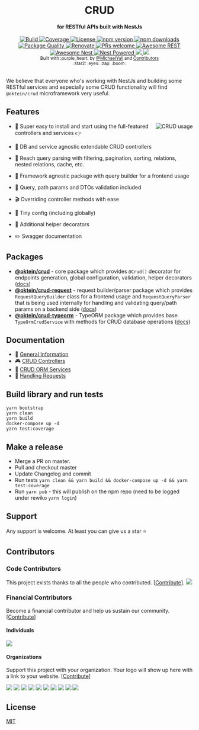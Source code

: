 <div align="center">
  <h1>CRUD</h1>
</div>
<div align="center">
  <strong>for RESTful APIs built with NestJs</strong>
</div>

<br />

<div align="center">
  <a href="https://travis-ci.org/rewiko/crud">
    <img src="https://github.com/rewiko/crud/workflows/Tests/badge.svg" alt="Build" />
  </a>
  <a href="https://coveralls.io/github/rewiko/crud?branch=master">
    <img src="https://coveralls.io/repos/github/rewiko/crud/badge.svg" alt="Coverage" />
  </a>
  <a href="https://github.com/rewiko/crud/blob/master/LICENSE">
    <img src="https://img.shields.io/github/license/rewiko/crud.svg" alt="License" />
  </a>
  <a href="https://www.npmjs.com/package/@oktein/crud">
    <img src="https://img.shields.io/npm/v/@oktein/crud.svg" alt="npm version" />
  </a>
  <a href="https://www.npmjs.com/org/nestjsx">
    <img src="https://img.shields.io/npm/dm/@oktein/crud.svg" alt="npm downloads" />
  </a>
  <a href="https://npm.packagequality.com/#?package=@nestjsx%2Fcrud">
    <img src="https://npm.packagequality.com/shield/%40nestjsx%2Fcrud.svg" alt="Package Quality" />
  </a>
  <a href="https://renovatebot.com/">
    <img src="https://img.shields.io/badge/renovate-enabled-brightgreen.svg" alt="Renovate" />
  </a>
  <a href="http://makeapullrequest.com">
    <img src="https://img.shields.io/badge/PRs-welcome-brightgreen.svg?style=flat-square" alt="PRs welcome" />
  </a>
  <a href="https://github.com/marmelab/awesome-rest#nodejs">
    <img src="https://raw.githubusercontent.com/rewiko/crud/master/img/awesome-rest.svg?sanitize=true" alt="Awesome REST" />
  </a>
  <a href="https://github.com/juliandavidmr/awesome-nestjs#components--libraries">
    <img src="https://raw.githubusercontent.com/rewiko/crud/master/img/awesome-nest.svg?sanitize=true" alt="Awesome Nest" />
  </a>
  <a href="https://github.com/nestjs/nest">
    <img src="https://raw.githubusercontent.com/rewiko/crud/master/img/nest-powered.svg?sanitize=true" alt="Nest Powered" />
  </a>
  <a href="#individuals" alt="Sponsors on Open Collective">
    <img src="https://opencollective.com/nestjsx/backers/badge.svg" />
  </a>
  <a href="#organizations" alt="Sponsors on Open Collective">
    <img src="https://opencollective.com/nestjsx/sponsors/badge.svg" />
  </a> 
</div>

<div align="center">
  <sub>Built with :purple_heart: by
  <a href="https://twitter.com/MichaelYali">@MichaelYali</a> and
  <a href="https://github.com/rewiko/crud/graphs/contributors">
    Contributors
  </a>
  <div align="center">
    :star2: :eyes: :zap: :boom:
  </div>
</div>

<br />

We believe that everyone who's working with NestJs and building some RESTful services and especially some CRUD functionality will find `@oktein/crud` microframework very useful.

## Features

<img align="right" src="img/crud-usage2.png" alt="CRUD usage" />

- :electric_plug: Super easy to install and start using the full-featured controllers and services :point_right:

- :octopus: DB and service agnostic extendable CRUD controllers

- :mag_right: Reach query parsing with filtering, pagination, sorting, relations, nested relations, cache, etc.

- :telescope: Framework agnostic package with query builder for a frontend usage

- :space_invader: Query, path params and DTOs validation included

- :clapper: Overriding controller methods with ease

- :wrench: Tiny config (including globally)

- :gift: Additional helper decorators

- :pencil2: Swagger documentation

## Packages

- [**@oktein/crud**](https://www.npmjs.com/package/@oktein/crud) - core package which provides `@Crud()` decorator for endpoints generation, global configuration, validation, helper decorators ([docs](https://github.com/rewiko/crud/wiki/Controllers#description))
- [**@oktein/crud-request**](https://www.npmjs.com/package/@oktein/crud-request) - request builder/parser package which provides `RequestQueryBuilder` class for a frontend usage and `RequestQueryParser` that is being used internally for handling and validating query/path params on a backend side ([docs](https://github.com/rewiko/crud/wiki/Requests#frontend-usage))
- [**@oktein/crud-typeorm**](https://www.npmjs.com/package/@oktein/crud-typeorm) - TypeORM package which provides base `TypeOrmCrudService` with methods for CRUD database operations ([docs](https://github.com/rewiko/crud/wiki/ServiceTypeorm))

## Documentation

- :dart: [General Information](https://github.com/rewiko/crud/wiki#why)
- :video_game: [CRUD Controllers](https://github.com/rewiko/crud/wiki/Controllers#description)
- :horse_racing: [CRUD ORM Services](https://github.com/rewiko/crud/wiki/Services#description)
- :trumpet: [Handling Requests](https://github.com/rewiko/crud/wiki/Requests#description)

## Build library and run tests

```
yarn bootstrap
yarn clean
yarn build
docker-compose up -d
yarn test:coverage
```

## Make a release 

- Merge a PR on master. 
- Pull and checkout master 
- Update Changelog and commit
- Run tests `yarn clean && yarn build && docker-compose up -d && yarn test:coverage` 
- Run `yarn pub` - this will publish on the npm repo (need to be logged under rewiko `yarn login`)

## Support

Any support is welcome. At least you can give us a star :star:

## Contributors

### Code Contributors

This project exists thanks to all the people who contributed. [[Contribute](CODE_OF_CONDUCT.md)].
<a href="https://github.com/rewiko/crud/graphs/contributors"><img src="https://opencollective.com/nestjsx/contributors.svg?width=890&button=false" /></a>

### Financial Contributors

Become a financial contributor and help us sustain our community. [[Contribute](https://opencollective.com/nestjsx#backer)]

#### Individuals

<a href="https://opencollective.com/nestjsx#backers" target="_blank"><img src="https://opencollective.com/nestjsx/backers.svg?width=890&button=false"></a>

#### Organizations

Support this project with your organization. Your logo will show up here with a link to your website. [[Contribute](https://opencollective.com/nestjsx#sponsor)]

<a href="https://opencollective.com/nestjsx/sponsor/0/website" target="_blank"><img src="https://opencollective.com/nestjsx/sponsor/0/avatar.svg"></a>
<a href="https://opencollective.com/nestjsx/sponsor/1/website" target="_blank"><img src="https://opencollective.com/nestjsx/sponsor/1/avatar.svg"></a>
<a href="https://opencollective.com/nestjsx/sponsor/2/website" target="_blank"><img src="https://opencollective.com/nestjsx/sponsor/2/avatar.svg"></a>
<a href="https://opencollective.com/nestjsx/sponsor/3/website" target="_blank"><img src="https://opencollective.com/nestjsx/sponsor/3/avatar.svg"></a>
<a href="https://opencollective.com/nestjsx/sponsor/4/website" target="_blank"><img src="https://opencollective.com/nestjsx/sponsor/4/avatar.svg"></a>
<a href="https://opencollective.com/nestjsx/sponsor/5/website" target="_blank"><img src="https://opencollective.com/nestjsx/sponsor/5/avatar.svg"></a>
<a href="https://opencollective.com/nestjsx/sponsor/6/website" target="_blank"><img src="https://opencollective.com/nestjsx/sponsor/6/avatar.svg"></a>
<a href="https://opencollective.com/nestjsx/sponsor/7/website" target="_blank"><img src="https://opencollective.com/nestjsx/sponsor/7/avatar.svg"></a>
<a href="https://opencollective.com/nestjsx/sponsor/8/website" target="_blank"><img src="https://opencollective.com/nestjsx/sponsor/8/avatar.svg"></a>
<a href="https://opencollective.com/nestjsx/sponsor/9/website" target="_blank"><img src="https://opencollective.com/nestjsx/sponsor/9/avatar.svg"></a>

## License

[MIT](LICENSE)
